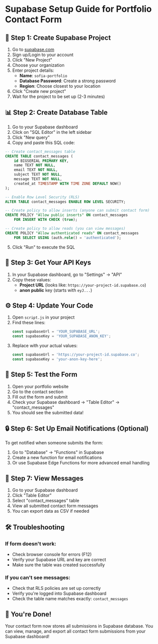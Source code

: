 # Supabase Setup Guide for Portfolio Contact Form

## 🚀 **Step 1: Create Supabase Project**

1. Go to [supabase.com](https://supabase.com)
2. Sign up/Login to your account
3. Click "New Project"
4. Choose your organization
5. Enter project details:
   - **Name**: `sofia-portfolio`
   - **Database Password**: Create a strong password
   - **Region**: Choose closest to your location
6. Click "Create new project"
7. Wait for the project to be set up (2-3 minutes)

## 📊 **Step 2: Create Database Table**

1. Go to your Supabase dashboard
2. Click on "SQL Editor" in the left sidebar
3. Click "New query"
4. Copy and paste this SQL code:

```sql
-- Create contact_messages table
CREATE TABLE contact_messages (
    id BIGSERIAL PRIMARY KEY,
    name TEXT NOT NULL,
    email TEXT NOT NULL,
    subject TEXT NOT NULL,
    message TEXT NOT NULL,
    created_at TIMESTAMP WITH TIME ZONE DEFAULT NOW()
);

-- Enable Row Level Security (RLS)
ALTER TABLE contact_messages ENABLE ROW LEVEL SECURITY;

-- Create policy to allow inserts (anyone can submit contact form)
CREATE POLICY "Allow public inserts" ON contact_messages
    FOR INSERT WITH CHECK (true);

-- Create policy to allow reads (you can view messages)
CREATE POLICY "Allow authenticated reads" ON contact_messages
    FOR SELECT USING (auth.role() = 'authenticated');
```

5. Click "Run" to execute the SQL

## 🔑 **Step 3: Get Your API Keys**

1. In your Supabase dashboard, go to "Settings" → "API"
2. Copy these values:
   - **Project URL** (looks like: `https://your-project-id.supabase.co`)
   - **anon public** key (starts with `eyJ...`)

## ⚙️ **Step 4: Update Your Code**

1. Open `script.js` in your project
2. Find these lines:
   ```javascript
   const supabaseUrl = 'YOUR_SUPABASE_URL';
   const supabaseKey = 'YOUR_SUPABASE_ANON_KEY';
   ```
3. Replace with your actual values:
   ```javascript
   const supabaseUrl = 'https://your-project-id.supabase.co';
   const supabaseKey = 'your-anon-key-here';
   ```

## 📧 **Step 5: Test the Form**

1. Open your portfolio website
2. Go to the contact section
3. Fill out the form and submit
4. Check your Supabase dashboard → "Table Editor" → "contact_messages"
5. You should see the submitted data!

## 🔒 **Step 6: Set Up Email Notifications (Optional)**

To get notified when someone submits the form:

1. Go to "Database" → "Functions" in Supabase
2. Create a new function for email notifications
3. Or use Supabase Edge Functions for more advanced email handling

## 📱 **Step 7: View Messages**

1. Go to your Supabase dashboard
2. Click "Table Editor"
3. Select "contact_messages" table
4. View all submitted contact form messages
5. You can export data as CSV if needed

## 🛠️ **Troubleshooting**

### If form doesn't work:
- Check browser console for errors (F12)
- Verify your Supabase URL and key are correct
- Make sure the table was created successfully

### If you can't see messages:
- Check that RLS policies are set up correctly
- Verify you're logged into Supabase dashboard
- Check the table name matches exactly: `contact_messages`

## 🎉 **You're Done!**

Your contact form now stores all submissions in Supabase database. You can view, manage, and export all contact form submissions from your Supabase dashboard!
